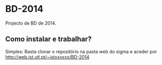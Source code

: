 BD-2014
=======

Projecto de BD de 2014. 

## Como instalar e trabalhar?

Simples: Basta clonar o repositório na pasta web do sigma e aceder por http://web.ist.utl.pt/~istxxxxxx/BD-2014
